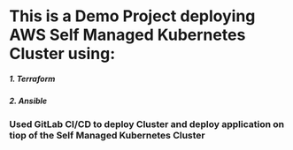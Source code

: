 # This is a Demo Project deploying AWS Self Managed Kubernetes Cluster using:
##### 1. Terraform
##### 2. Ansible

### Used GitLab CI/CD to deploy Cluster and deploy application on tiop of the Self Managed Kubernetes Cluster